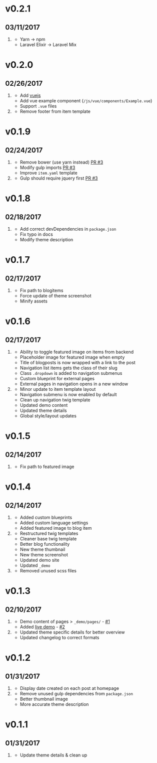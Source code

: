 # v0.2.1
## 03/11/2017

1. [](#improved)
    * Yarn -> npm
    * Laravel Elixir -> Laravel Mix

# v0.2.0
## 02/26/2017

1. [](#improved)
    * Add [vuejs](http://vuejs.org/)
    * Add vue example component (`/js/vue/components/Example.vue`)
    * Support `.vue` files
2. [](#bugfix)
    * Remove footer from item template

# v0.1.9
## 02/24/2017

1. [](#improved)
    * Remove bower (use yarn instead) [PR #3](https://github.com/robbinfellow/haywire-grav/pull/3)
    * Modify gulp imports [PR #3](https://github.com/robbinfellow/haywire-grav/pull/3)
    * Improve `item.yaml` template
2. [](#bugfix)
    * Gulp should require jquery first [PR #3](https://github.com/robbinfellow/haywire-grav/pull/3)

# v0.1.8
## 02/18/2017

1. [](#bugfix)
    * Add correct devDependencies in `package.json`
    * Fix typo in docs
    * Modify theme description

# v0.1.7
## 02/17/2017

1. [](#bugfix)
    * Fix path to blogitems
    * Force update of theme screenshot
    * Minify assets

# v0.1.6
## 02/17/2017

1. [](#new)
    * Ability to toggle featured image on items from backend
    * Placeholder image for featured image when empty
    * Title of blogposts is now wrapped with a link to the post
    * Navigation list items gets the class of their slug
    * Class `.dropdown` is added to navigation submenus
    * Custom blueprint for external pages
    * External pages in navigation opens in a new window
2. [](#improved)
    * Minor update to item template layout
    * Navigation submenu is now enabled by default
    * Clean up navigation twig template
    * Updated demo content
    * Updated theme details
    * Global style/layout updates

# v0.1.5
## 02/14/2017

1. [](#bugfix)
    * Fix path to featured image

# v0.1.4
## 02/14/2017

1. [](#new)
  	* Added custom blueprints
    * Added custom language settings
    * Added featured image to blog item
2. [](#improved)
    * Restructured twig templates
    * Cleaner base twig template
    * Better blog functionality
    * New theme thumbnail
    * New theme screenshot
    * Updated demo site
    * Updated `_demo`
3. [](#bugfix)
    * Removed unused scss files

# v0.1.3
## 02/10/2017

1. [](#new)
  	* Demo content of pages > `_demo/pages/` - [#1](https://github.com/robbinfellow/haywire-grav/issues/1)
  	* Added [live demo](http://haywire.me/haywire-grav-demo/) - [#2](https://github.com/robbinfellow/haywire-grav/issues/2)
2. [](#improved)
    * Updated theme specific details for better overview
    * Updated changelog to correct formats

# v0.1.2
## 01/31/2017

1. [](#new)
  	* Display date created on each post at homepage
2. [](#improved)
    * Remove unused gulp dependencies from `package.json`
	* Better thumbnail image
	* More accurate theme description

# v0.1.1
## 01/31/2017

1. [](#improved)
  	* Update theme details & clean up